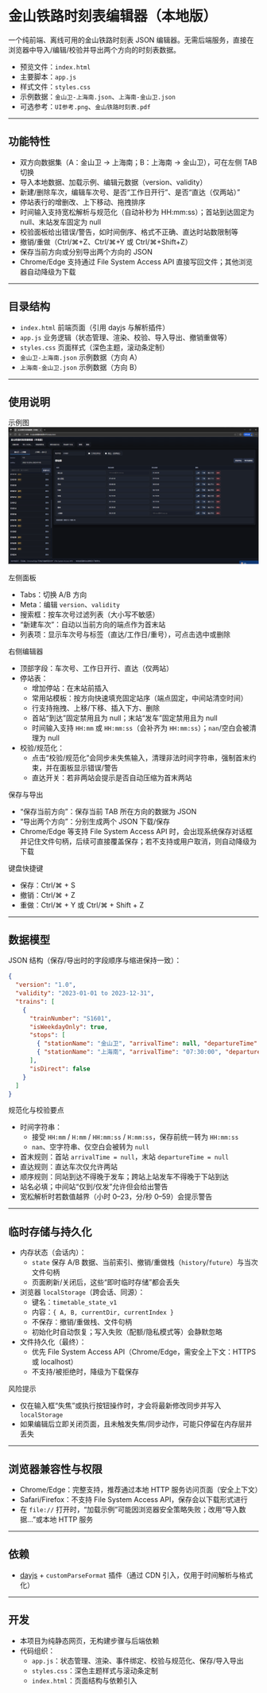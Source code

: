 # 金山铁路时刻表编辑器（本地版）

一个纯前端、离线可用的金山铁路时刻表 JSON 编辑器。无需后端服务，直接在浏览器中导入/编辑/校验并导出两个方向的时刻表数据。

- 预览文件：`index.html`
- 主要脚本：`app.js`
- 样式文件：`styles.css`
- 示例数据：`金山卫-上海南.json`、`上海南-金山卫.json`
- 可选参考：`UI参考.png`、`金山铁路时刻表.pdf`

---

## 功能特性

- 双方向数据集（A：金山卫 → 上海南；B：上海南 → 金山卫），可在左侧 TAB 切换
- 导入本地数据、加载示例、编辑元数据（version、validity）
- 新建/删除车次，编辑车次号、是否“工作日开行”、是否“直达（仅两站）”
- 停站表行的增删改、上下移动、拖拽排序
- 时间输入支持宽松解析与规范化（自动补秒为 HH:mm:ss）；首站到达固定为 null、末站发车固定为 null
- 校验面板给出错误/警告，如时间倒序、格式不正确、直达时站数限制等
- 撤销/重做（Ctrl/⌘+Z、Ctrl/⌘+Y 或 Ctrl/⌘+Shift+Z）
- 保存当前方向或分别导出两个方向的 JSON
- Chrome/Edge 支持通过 File System Access API 直接写回文件；其他浏览器自动降级为下载

---

## 目录结构

- `index.html` 前端页面（引用 dayjs 与解析插件）
- `app.js` 业务逻辑（状态管理、渲染、校验、导入导出、撤销重做等）
- `styles.css` 页面样式（深色主题，滚动条定制）
- `金山卫-上海南.json` 示例数据（方向 A）
- `上海南-金山卫.json` 示例数据（方向 B）

---

## 使用说明

示例图![WebUI](./asset/WebUI.png)

左侧面板
- Tabs：切换 A/B 方向
- Meta：编辑 `version`、`validity`
- 搜索框：按车次号过滤列表（大小写不敏感）
- “新建车次”：自动以当前方向的端点作为首末站
- 列表项：显示车次号与标签（直达/工作日/重号），可点击选中或删除

右侧编辑器
- 顶部字段：车次号、工作日开行、直达（仅两站）
- 停站表：
  - 增加停站：在末站前插入
  - 常用站模板：按方向快速填充固定站序（端点固定，中间站清空时间）
  - 行支持拖拽、上移/下移、插入下方、删除
  - 首站“到达”固定禁用且为 null；末站“发车”固定禁用且为 null
  - 时间输入支持 `HH:mm` 或 `HH:mm:ss`（会补齐为 `HH:mm:ss`）；`nan`/空白会被清理为 null
- 校验/规范化：
  - 点击“校验/规范化”会同步未失焦输入，清理非法时间字符串，强制首末约束，并在面板显示错误/警告
  - 直达开关：若非两站会提示是否自动压缩为首末两站

保存与导出
- “保存当前方向”：保存当前 TAB 所在方向的数据为 JSON
- “导出两个方向”：分别生成两个 JSON 下载/保存
- Chrome/Edge 等支持 File System Access API 时，会出现系统保存对话框并记住文件句柄，后续可直接覆盖保存；若不支持或用户取消，则自动降级为下载

键盘快捷键
- 保存：Ctrl/⌘ + S
- 撤销：Ctrl/⌘ + Z
- 重做：Ctrl/⌘ + Y 或 Ctrl/⌘ + Shift + Z

---

## 数据模型

JSON 结构（保存/导出时的字段顺序与缩进保持一致）：
```json
{
  "version": "1.0",
  "validity": "2023-01-01 to 2023-12-31",
  "trains": [
    {
      "trainNumber": "S1601",
      "isWeekdayOnly": true,
      "stops": [
        { "stationName": "金山卫", "arrivalTime": null, "departureTime": "06:30:00" },
        { "stationName": "上海南", "arrivalTime": "07:30:00", "departureTime": null }
      ],
      "isDirect": false
    }
  ]
}
```

规范化与校验要点
- 时间字符串：
  - 接受 `HH:mm` / `H:mm` / `HH:mm:ss` / `H:mm:ss`，保存前统一转为 `HH:mm:ss`
  - `nan`、空字符串、仅空白会被转为 `null`
- 首末规则：首站 `arrivalTime = null`，末站 `departureTime = null`
- 直达规则：直达车次仅允许两站
- 顺序规则：同站到达不得晚于发车；跨站上站发车不得晚于下站到达
- 站名必填；中间站“仅到/仅发”允许但会给出警告
- 宽松解析时若数值越界（小时 0–23，分/秒 0–59）会提示警告

---

## 临时存储与持久化

- 内存状态（会话内）：
  - `state` 保存 A/B 数据、当前索引、撤销/重做栈（`history`/`future`）与当次文件句柄
  - 页面刷新/关闭后，这些“即时临时存储”都会丢失
- 浏览器 `localStorage`（跨会话、同源）：
  - 键名：`timetable_state_v1`
  - 内容：`{ A, B, currentDir, currentIndex }`
  - 不保存：撤销/重做栈、文件句柄
  - 初始化时自动恢复；写入失败（配额/隐私模式等）会静默忽略
- 文件持久化（最终）：
  - 优先 File System Access API（Chrome/Edge，需安全上下文：HTTPS 或 localhost）
  - 不支持/被拒绝时，降级为下载保存

风险提示
- 仅在输入框“失焦”或执行按钮操作时，才会将最新修改同步并写入 `localStorage`
- 如果编辑后立即关闭页面，且未触发失焦/同步动作，可能只停留在内存层并丢失

---

## 浏览器兼容性与权限

- Chrome/Edge：完整支持，推荐通过本地 HTTP 服务访问页面（安全上下文）
- Safari/Firefox：不支持 File System Access API，保存会以下载形式进行
- 在 `file://` 打开时，“加载示例”可能因浏览器安全策略失败；改用“导入数据…”或本地 HTTP 服务

---

## 依赖

- [dayjs](https://day.js.org/) + `customParseFormat` 插件（通过 CDN 引入，仅用于时间解析与格式化）

---

## 开发

- 本项目为纯静态网页，无构建步骤与后端依赖
- 代码组织：
  - `app.js`：状态管理、渲染、事件绑定、校验与规范化、保存/导入导出
  - `styles.css`：深色主题样式与滚动条定制
  - `index.html`：页面结构与依赖引入
